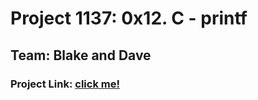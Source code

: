 # Project 1137: 0x12. C - printf
## Team: Blake and Dave
### Project Link: [click me!](https://intranet.hbtn.io/projects/1137)
